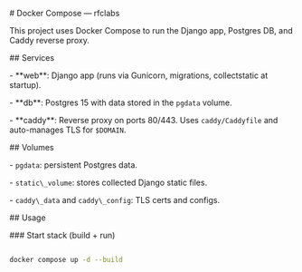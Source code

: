 \# Docker Compose — rfclabs



This project uses Docker Compose to run the Django app, Postgres DB, and Caddy reverse proxy.



\## Services

\- \*\*web\*\*: Django app (runs via Gunicorn, migrations, collectstatic at startup).

\- \*\*db\*\*: Postgres 15 with data stored in the `pgdata` volume.

\- \*\*caddy\*\*: Reverse proxy on ports 80/443. Uses `caddy/Caddyfile` and auto-manages TLS for `$DOMAIN`.



\## Volumes

\- `pgdata`: persistent Postgres data.

\- `static\_volume`: stores collected Django static files.

\- `caddy\_data` and `caddy\_config`: TLS certs and configs.



\## Usage

\### Start stack (build + run)

```bash

docker compose up -d --build



